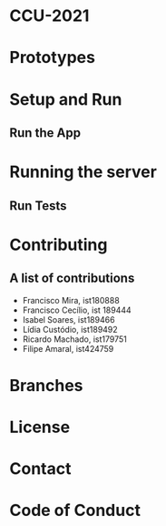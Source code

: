 # CCU-2021

# Prototypes

# Setup and Run

## Run the App

# Running the server

## Run Tests

# Contributing 
## A list of contributions

- Francisco Mira, ist180888
- Francisco Cecílio, ist 189444
- Isabel Soares, ist189466
- Lídia Custódio, ist189492
- Ricardo Machado, ist179751
- Filipe Amaral, ist424759

# Branches

# License

# Contact

# Code of Conduct


